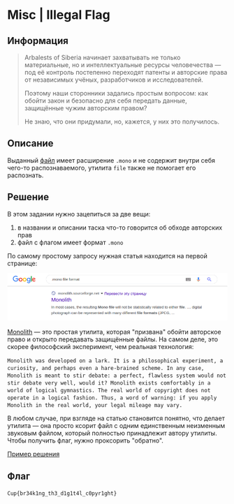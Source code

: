 # Misc | Illegal Flag

## Информация

> Arbalests of Siberia начинает захватывать не только материальные, но и интеллектуальные ресурсы человечества — под её контроль постепенно переходят патенты и авторские права от независимых учёных, разработчиков и исследователей.
> 
> Поэтому наши сторонники задались простым вопросом: как обойти закон и безопасно для себя передать данные, защищённые чужим авторским правом?
> 
> Не знаю, что они придумали, но, кажется, у них это получилось.


## Описание

Выданный [файл](task/flag.mono) имеет расширение `.mono` и не содержит внутри себя чего-то распознаваемого, утилита `file` также не помогает его распознать.


## Решение

В этом задании нужно зацепиться за две вещи:

1. в названии и описании таска что-то говорится об обходе авторских прав
2. файл с флагом имеет формат `.mono`

По самому простому запросу нужная статья находится на первой странице:

![запрос в Google](writeup/google.png)

[Monolith](http://monolith.sourceforge.net) — это простая утилита, которая "призвана" обойти авторское право и открыто передавать защищённые файлы. На самом деле, это скорее философский эксперимент, чем реальная технология:

`Monolith was developed on a lark. It is a philosophical experiment, a curiosity, and perhaps even a hare-brained scheme. In any case, Monolith is meant to stir debate: a perfect, flawless system would not stir debate very well, would it? Monolith exists comfortably in a world of logical gymnastics. The real world of copyright does not operate in a logical fashion. Thus, a word of warning: if you apply Monolith in the real world, your legal mileage may vary.`

В любом случае, при взгляде на статью становится понятно, что делает утилита — она просто ксорит файл с одним единственным неизменным звуковым файлом, который полностью принадлежит автору утилиты. Чтобы получить флаг, нужно проксорить "обратно".

[Пример решения](task/exploit.sh)


## Флаг

`Cup{br34k1ng_th3_d1g1t4l_c0pyr1ght}`
